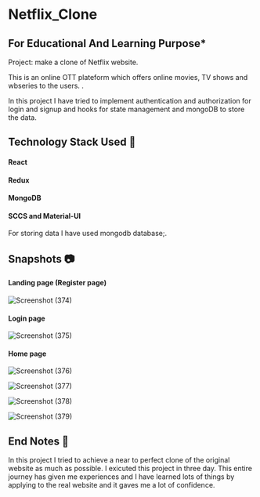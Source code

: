 # Netflix_Clone

## For Educational And Learning Purpose*
Project: make a clone of Netflix website.

This is an online OTT plateform which offers online movies, TV shows and wbseries to the users. .

In this project I have tried to implement authentication and authorization for login and signup and hooks for state management and mongoDB to store the data.

## Technology Stack Used 🌟
#### React
#### Redux
#### MongoDB
#### SCCS and Material-UI
For storing data I have used mongodb database;.

## Snapshots 📷
#### Landing page (Register page)

![Screenshot (374)](https://user-images.githubusercontent.com/91534930/152378371-e4e7e752-d529-4a77-9646-8e855664322e.png)

#### Login page
![Screenshot (375)](https://user-images.githubusercontent.com/91534930/152383682-c9db657a-153f-4aa6-ab98-66078ce0feea.png)

#### Home page
![Screenshot (376)](https://user-images.githubusercontent.com/91534930/152384169-10df026e-91da-4699-a115-3288da4c269b.png)

![Screenshot (377)](https://user-images.githubusercontent.com/91534930/152384328-d8318f0a-2bf2-4fd4-a7c1-91f7e64b34a4.png)

![Screenshot (378)](https://user-images.githubusercontent.com/91534930/152384577-8f542848-ed5b-4d3c-ac4a-66de1ecda827.png)

![Screenshot (379)](https://user-images.githubusercontent.com/91534930/152384687-127480fd-6c90-484d-95f6-999ff68ff61f.png)

## End Notes 📑
In this project I tried to achieve a near to perfect clone of the original website as much as possible. I exicuted this project in three day. This entire journey has given me experiences and I have learned lots of things by applying to the real website and it gaves me a lot of confidence. 

